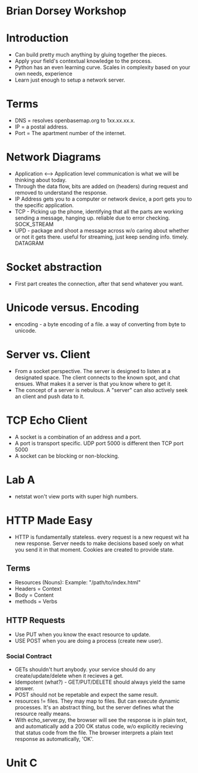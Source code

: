 Brian Dorsey Workshop
=====================

# Introduction

  *  Can build pretty much anything by gluing together the pieces.
  *  Apply your field's contextual knowledge to the process.
  *  Python has an even learning curve. Scales in complexity based
     on your own needs, experience
  *  Learn just enough to setup a network server.

# Terms

  *  DNS = resolves openbasemap.org to 1xx.xx.xx.x.
  *  IP = a postal address.
  *  Port = The apartment number of the internet.

# Network Diagrams

  * Application <--> Application level communication is what we
    will be thinking about today.
  * Through the data flow, bits are added on (headers) during request
    and removed to understand the response.
  * IP Address gets you to a computer or network device, a port gets
    you to the specific application.
  * TCP - Picking up the phone, identifying that all the parts are working
    sending a message, hanging up. reliable due to error checking. SOCK_STREAM
  * UPD - package and shoot a message across w/o caring about whether or not
    it gets there. useful for streaming, just keep sending info. timely. DATAGRAM

# Socket abstraction
  
  *  First part creates the connection, after that send whatever you want.

# Unicode versus. Encoding

  *  encoding - a byte encoding of a file. a way of converting from byte to unicode.

# Server vs. Client

  *  From a socket perspective. The server is designed to listen at a designated
     space. The client connects to the known spot, and chat ensues. What makes
     it a server is that you know where to get it.
  *  The concept of a server is nebulous. A \"server\" can also actively seek an
     client and push data to it.

# TCP Echo Client

  *  A socket is a combination of an address and a port.
  *  A port is transport specific. UDP port 5000 is different then TCP port 5000
  *  A socket can be blocking or non-blocking.

# Lab A

  *  netstat won't view ports with super high numbers.

# HTTP Made Easy

  *  HTTP is fundamentally stateless. every request is a new request wit ha new response.
     Server needs to make decisions based soely on what you send it in that moment.
     Cookies are created to provide state.

## Terms

  *  Resources (Nouns): Example: "/path/to/index.html"
  *  Headers = Context
  *  Body = Content
  *  methods = Verbs

## HTTP Requests
  *  Use PUT when you know the exact resource to update.
  *  USE POST when you are doing a process (create new user).

### Social Contract

  *  GETs shouldn't hurt anybody. your service should do any create/update/delete
     when it recieves a get.
  *  Idempotent (what?) - GET/PUT/DELETE should always yield the same answer.
  *  POST should not be repetable and expect the same result.
  *  resources != files. They may map to files. But can execute dynamic processes.
     It's an abstract thing, but the server defines what the resource really means.
  *  With echo_server.py, the browser will see the response is in plain text, and
     automatically add a 200 OK status code, w/o explicitly recieving that status
     code from the file. The browser interprets a plain text response as
     automatically, \'OK\'.

# Unit C
